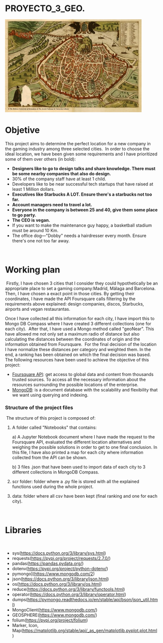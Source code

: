 # PROYECTO_3_GEO.
![portada](mapa_foto.jpg)

# Objetive
This project aims to determine the perfect location for a new company in the gaming industry among three selected cities. 
​
In order to choose the ideal location, we have been given some requirements and I have prioritized some of them over others (in bold):
- **Designers like to go to design talks and share knowledge. There must be some nearby companies that also do design.**
- 30% of the company staff have at least 1 child.
- Developers like to be near successful tech startups that have raised at least 1 Million dollars.
- **Executives like Starbucks A LOT. Ensure there's a starbucks not too far.**
- **Account managers need to travel a lot.**
- **Everyone in the company is between 25 and 40, give them some place to go party.**
- **The CEO is vegan.**
- If you want to make the maintenance guy happy, a basketball stadium must be around 10 Km.
- The office dog—"Dobby" needs a hairdresser every month. Ensure there's one not too far away.


​
# Working plan 
​
Firstly, I have chosen 3 cities that I consider they could hypothetically be an appropriate place to set a gaming company:Madrid, Málaga and Barcelona.
​
Then, I have chosen a exact point in those cities. By getting their coordinates, I have made the API Foursquare calls filtering by the requirements above explained: design companies, discos, Starbucks, airports and vegan restaurantas.

Once I have collected all this information for each city, I have import this to Mongo DB Compass where I have created 3 different collections (one for each city). 
​
After that, I have used a Mongo method called "geoNear". This have allowed me not only set a maximum radio of distance but also calculating the distances between the coordinates of origin and the information obtained from Foursquare.
​
For the final decision of the location I have normalize these distances per category and weighted them. In the end, a ranking has been obtained on which the final decision was based. 
​
The following resources have been used to achieve the objective of this project: 
​
-  [Foursquare API](https://foursquare.com/): get access to global data and  content from thousands trusted sources. To access all the necessary information about the resources surrounding the possible locations of the enterprise. 
- [MongoDB](https://www.mongodb.com/): is a document database with the scalability and flexibility that we want using querying and indexing.
​
​
### Structure of the project files
​
The structure of this project is composed of:
 1. A folder called "Notebooks" that contains: 

    a) A Jupyter Notebook document where I have made the request to the Foursquare API, evaluated the different location alternatives and weighing the possible solutions in order to get to one final conclusion. In this file, I have also printed a map for each city where information collected from the API can be shown.  

    b) 3 files .json that have been used to import data of each city to 3 different collections in MongoDB Compass.

    
 2. scr folder: folder where a .py file is stored with all the explained functions used during the whole project.  
 3. data: folder where all csv have been kept (final ranking and one for each city).
 
​
# Libraries
​
- sys(https://docs.python.org/3/library/sys.html)
- requests(https://pypi.org/project/requests/2.7.0/)
- pandas(https://pandas.pydata.org/)
- dotenv(https://pypi.org/project/python-dotenv/)
- pymongo](https://www.mongodb.com/2)
- json(https://docs.python.org/3/library/json.html)
- os(https://docs.python.org/3/library/os.html)
- reduce(https://docs.python.org/3/library/functools.html)
- operator(https://docs.python.org/3/library/operator.html)
- dumps(https://pymongo.readthedocs.io/en/stable/api/bson/json_util.html)
- MongoClient(https://www.mongodb.com/)
- GEOSPHERE(https://www.mongodb.com/) 
- folium(https://pypi.org/project/folium)
- Marker, Icon, Map(https://matplotlib.org/stable/api/_as_gen/matplotlib.pyplot.plot.html)


